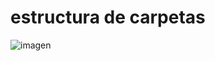 # estructura de carpetas

![imagen](https://github.com/user-attachments/assets/f1ef1400-19b0-4e20-a03c-037265397676)



